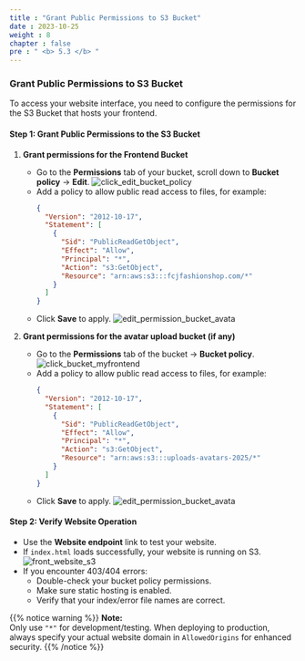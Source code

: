```yaml
---
title : "Grant Public Permissions to S3 Bucket"
date : 2023-10-25
weight : 8
chapter : false
pre : " <b> 5.3 </b> "
---
```


### Grant Public Permissions to S3 Bucket

To access your website interface, you need to configure the permissions for the S3 Bucket that hosts your frontend.

#### Step 1: Grant Public Permissions to the S3 Bucket

1. **Grant permissions for the Frontend Bucket**
   - Go to the **Permissions** tab of your bucket, scroll down to **Bucket policy** → **Edit**.
   ![click_edit_bucket_policy](/images/click_edit_bucket_policy.png)
   - Add a policy to allow public read access to files, for example:
     ```json
     {
       "Version": "2012-10-17",
       "Statement": [
         {
           "Sid": "PublicReadGetObject",
           "Effect": "Allow",
           "Principal": "*",
           "Action": "s3:GetObject",
           "Resource": "arn:aws:s3:::fcjfashionshop.com/*"
         }
       ]
     }
     ```
   - Click **Save** to apply.
   ![edit_permission_bucket_avata](/images/edit_permission_bucket_avata.png)

2. **Grant permissions for the avatar upload bucket (if any)**
   - Go to the **Permissions** tab of the bucket → **Bucket policy**.
   ![click_bucket_myfrontend](/images/permission_upload_avata.png)
   - Add a policy to allow public read access to files, for example:
     ```json
     {
       "Version": "2012-10-17",
       "Statement": [
         {
           "Sid": "PublicReadGetObject",
           "Effect": "Allow",
           "Principal": "*",
           "Action": "s3:GetObject",
           "Resource": "arn:aws:s3:::uploads-avatars-2025/*"
         }
       ]
     }
     ```
   - Click **Save** to apply.
   ![edit_permission_bucket_avata](/images/edit_permission_bucket_avata.png)

#### Step 2: Verify Website Operation

- Use the **Website endpoint** link to test your website.
- If `index.html` loads successfully, your website is running on S3.
  ![front_website_s3](/images/front_s3_website.png)
- If you encounter 403/404 errors:
  - Double-check your bucket policy permissions.
  - Make sure static hosting is enabled.
  - Verify that your index/error file names are correct.

{{% notice warning %}}
**Note:**  
Only use `"*"` for development/testing. When deploying to production, always specify your actual website domain in `AllowedOrigins` for enhanced security.
{{% /notice %}}
